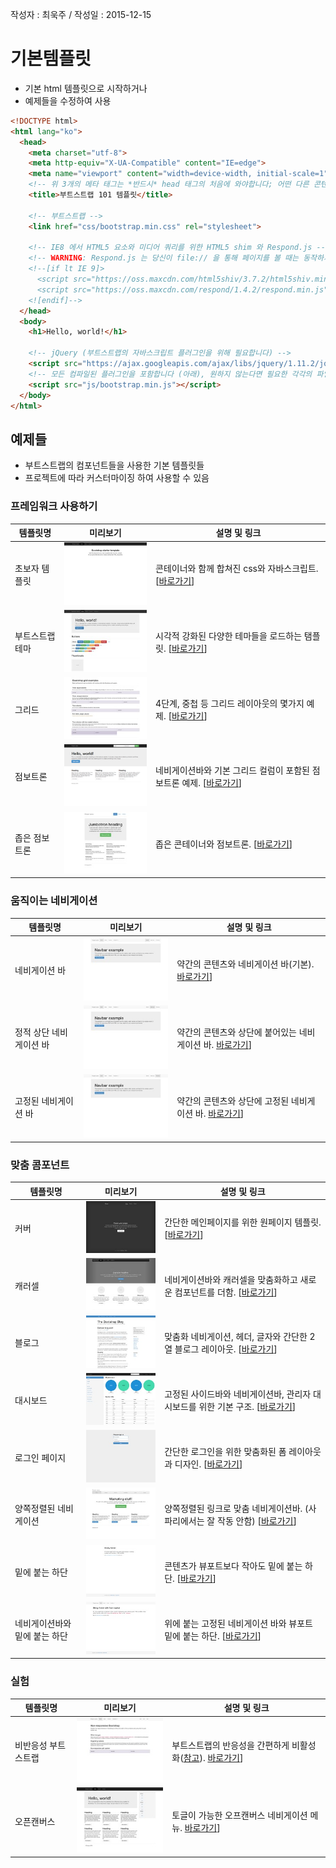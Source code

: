 작성자 : 최욱주 / 작성일 : 2015-12-15


# 기본템플릿

* 기본 html 템플릿으로 시작하거나
* 예제들을 수정하여 사용

```html
<!DOCTYPE html>
<html lang="ko">
  <head>
    <meta charset="utf-8">
    <meta http-equiv="X-UA-Compatible" content="IE=edge">
    <meta name="viewport" content="width=device-width, initial-scale=1">
    <!-- 위 3개의 메타 태그는 *반드시* head 태그의 처음에 와야합니다; 어떤 다른 콘텐츠들은 반드시 이 태그들 *다음에* 와야 합니다 -->
    <title>부트스트랩 101 템플릿</title>

    <!-- 부트스트랩 -->
    <link href="css/bootstrap.min.css" rel="stylesheet">

    <!-- IE8 에서 HTML5 요소와 미디어 쿼리를 위한 HTML5 shim 와 Respond.js -->
    <!-- WARNING: Respond.js 는 당신이 file:// 을 통해 페이지를 볼 때는 동작하지 않습니다. -->
    <!--[if lt IE 9]>
      <script src="https://oss.maxcdn.com/html5shiv/3.7.2/html5shiv.min.js"></script>
      <script src="https://oss.maxcdn.com/respond/1.4.2/respond.min.js"></script>
    <![endif]-->
  </head>
  <body>
    <h1>Hello, world!</h1>

    <!-- jQuery (부트스트랩의 자바스크립트 플러그인을 위해 필요합니다) -->
    <script src="https://ajax.googleapis.com/ajax/libs/jquery/1.11.2/jquery.min.js"></script>
    <!-- 모든 컴파일된 플러그인을 포함합니다 (아래), 원하지 않는다면 필요한 각각의 파일을 포함하세요 -->
    <script src="js/bootstrap.min.js"></script>
  </body>
</html>
```



## 예제들

* 부트스트랩의 컴포넌트들을 사용한 기본 템플릿들
* 프로젝트에 따라 커스터마이징 하여 사용할 수 있음


### 프레임워크 사용하기
| 템플릿명 | 미리보기 | 설명 및 링크 |
|--------|--------|-----------|
|초보자 템플릿|![초보자 템플릿](../images/start-template0101.jpg)| 콘테이너와 함께 합쳐진 css와 자바스크립트. [[바로가기](http://bootstrapk.com/examples/starter-template/)] |
|부트스트랩 테마|![부트스트랩 테마](../images/start-template0102.jpg)| 시각적 강화된 다양한 테마들을 로드하는 탬플릿. [[바로가기](http://bootstrapk.com/examples/theme/)] |
|그리드|![그리드](../images/start-template0103.jpg)| 4단계, 중첩 등 그리드 레이아웃의 몇가지 예제. [[바로가기](http://bootstrapk.com/examples/grid/)] |
|점보트론|![점보트론](../images/start-template0104.png)| 네비게이션바와 기본 그리드 컬럼이 포함된 점보트론 예제. [[바로가기](http://bootstrapk.com/examples/jumbotron/)] |
|좁은 점보트론|![좁은 점보트론](../images/start-template0105.jpg)| 좁은 콘테이너와 점보트론. [[바로가기](http://bootstrapk.com/examples/jumbotron-narrow/)] |



### 움직이는 네비게이션
| 템플릿명 | 미리보기 | 설명 및 링크 |
|--------|--------|-----------|
|네비게이션 바|![네비게이션 바](../images/start-template0201.jpg)| 약간의 콘텐츠와 네비게이션 바(기본). [바로가기](http://bootstrapk.com/examples/navbar/)] |
|정적 상단 네비게이션 바|![정적 상단 네비게이션 바](../images/start-template0202.jpg)| 약간의 콘텐츠와 상단에 붙어있는 네비게이션 바. [바로가기](http://bootstrapk.com/examples/navbar-static-top/)] |
|고정된 네비게이션 바|![고정된 네비게이션 바](../images/start-template0203.jpg)| 약간의 콘텐츠와 상단에 고정된 네비게이션 바. [바로가기](http://bootstrapk.com/examples/navbar-fixed-top/)] |



### 맞춤 콤포넌트
| 템플릿명 | 미리보기 | 설명 및 링크 |
|--------|--------|-----------|
|커버|![커버](../images/start-template0301.jpg)| 간단한 메인페이지를 위한 원페이지 템플릿. [[바로가기](http://bootstrapk.com/examples/cover/)] |
|캐러셀|![캐러셀](../images/start-template0302.jpg)| 네비게이션바와 캐러셀을 맞춤화하고 새로운 컴포넌트를 더함. [[바로가기](http://bootstrapk.com/examples/carousel/)] |
|블로그|![블로그](../images/start-template0303.jpg)| 맞춤화 네비게이션, 헤더, 글자와 간단한 2열 블로그 레이아웃. [[바로가기](http://bootstrapk.com/examples/blog/)] |
|대시보드|![대시보드](../images/start-template0304.jpg)| 고정된 사이드바와 네비게이션바, 관리자 대시보드를 위한 기본 구조. [[바로가기](http://bootstrapk.com/examples/dashboard/)] |
|로그인 페이지|![로그인 페이지](../images/start-template0305.jpg)| 간단한 로그인을 위한 맞춤화된 폼 레이아웃과 디자인. [[바로가기](http://bootstrapk.com/examples/signin/)] |
|양쪽정렬된 네비게이션|![양쪽정렬된 네비게이션](../images/start-template0306.jpg)| 양쪽정렬된 링크로 맞춤 네비게이션바. (사파리에서는 잘 작동 안함) [[바로가기](http://bootstrapk.com/examples/justified-nav/)] |
|밑에 붙는 하단|![밑에 붙는 하단](../images/start-template0307.jpg)| 콘텐츠가 뷰포트보다 작아도 밑에 붙는 하단. [[바로가기](http://bootstrapk.com/examples/sticky-footer/)] |
|네비게이션바와 밑에 붙는 하단|![네비게이션바와 밑에 붙는 하단](../images/start-template0308.jpg)| 위에 붙는 고정된 네비게이션 바와 뷰포트 밑에 붙는 하단. [[바로가기](http://bootstrapk.com/examples/sticky-footer-navbar/)] |



### 실험
| 템플릿명 | 미리보기 | 설명 및 링크 |
|--------|--------|-----------|
|비반응성 부트스트랩|![비반응성 부트스트랩](../images/start-template0401.jpg)| 부트스트랩의 반응성을 간편하게 비활성화([참고](http://bootstrapk.com/getting-started/#disable-responsive)). [바로가기](http://bootstrapk.com/examples/non-responsive/)] |
|오픈캔버스|![오픈캔버스](../images/start-template0402.jpg)| 토글이 가능한 오프캔버스 네비게이션 메뉴. [바로가기](http://bootstrapk.com/examples/offcanvas/)] |

